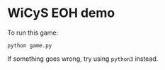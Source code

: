 # WiCyS EOH demo

To run this game:
```
python game.py
```

If something goes wrong, try using ```python3``` instead.